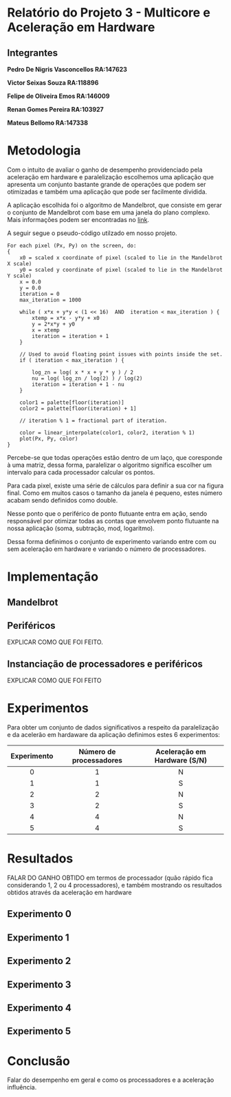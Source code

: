 
# Relatório do Projeto 3 - Multicore e Aceleração em Hardware

## Integrantes

**Pedro De Nigris Vasconcellos RA:147623**

**Victor Seixas Souza RA:118896**

**Felipe de Oliveira Emos RA:146009**

**Renan Gomes Pereira RA:103927**

**Mateus Bellomo RA:147338**

# Metodologia

Com o intuito de avaliar o ganho de desempenho providenciado pela aceleração em hardware e paralelização escolhemos uma aplicação que apresenta um conjunto bastante grande de operações que podem ser otimizadas e também uma aplicação que pode ser facilmente dividida. 

A aplicação escolhida foi o algoritmo de Mandelbrot, que consiste em gerar o conjunto de Mandelbrot com base em uma janela do plano complexo. Mais informações podem ser encontradas no [link][1].

A seguir segue o pseudo-código utilzado em nosso projeto.

	For each pixel (Px, Py) on the screen, do:
	{
  		x0 = scaled x coordinate of pixel (scaled to lie in the Mandelbrot X scale)
  		y0 = scaled y coordinate of pixel (scaled to lie in the Mandelbrot Y scale)
  		x = 0.0
	  	y = 0.0
  		iteration = 0
  		max_iteration = 1000

	  	while ( x*x + y*y < (1 << 16)  AND  iteration < max_iteration ) {
   			xtemp = x*x - y*y + x0
    		y = 2*x*y + y0
    		x = xtemp
			iteration = iteration + 1
  		}
  		
 		// Used to avoid floating point issues with points inside the set.
  		if ( iteration < max_iteration ) {

    		log_zn = log( x * x + y * y ) / 2
    		nu = log( log_zn / log(2) ) / log(2)
    		iteration = iteration + 1 - nu
  		}
  		
	  	color1 = palette[floor(iteration)]
  		color2 = palette[floor(iteration) + 1]
  		
  		// iteration % 1 = fractional part of iteration.
  		
  		color = linear_interpolate(color1, color2, iteration % 1)
  		plot(Px, Py, color)
	}

Percebe-se que todas operações estão dentro de um laço, que coresponde à uma matriz, dessa forma, paralelizar o algoritmo significa escolher um intervalo para cada processador calcular os pontos. 

Para cada pixel, existe uma série de cálculos para definir a sua cor na figura final. Como em muitos casos o tamanho da janela é pequeno, estes número acabam sendo definidos como double. 

Nesse ponto que o periférico de ponto flutuante entra em ação, sendo responsável por otimizar todas as contas que envolvem ponto flutuante na nossa aplicação (soma, subtração, mod, logaritmo).

Dessa forma definimos o conjunto de experimento variando entre com ou sem aceleração em hardware e variando o número de processadores.


# Implementação

## Mandelbrot

## Periféricos

EXPLICAR COMO QUE FOI FEITO. 

## Instanciação de processadores e periféricos

EXPLICAR COMO QUE FOI FEITO

# Experimentos

Para obter um conjunto de dados significativos a respeito da paralelização e da acelerão em hardaware da aplicação definimos estes 6 experimentos:

|Experimento|Número de processadores|Aceleração em Hardware (S/N)|
|:--:|:--:|:-------:|
|0| 1 | N|
|1| 1 | S|
|2| 2 | N|
|3| 2 | S|
|4| 4 | N|
|5 | 4 | S|

# Resultados

FALAR DO GANHO OBTIDO em termos de processador (quão rápido fica considerando 1, 2 ou 4 processadores), e também  mostrando os resultados obtidos através da aceleração em hardware

## Experimento 0

## Experimento 1

## Experimento 2

## Experimento 3

## Experimento 4

## Experimento 5

# Conclusão

Falar do desempenho em geral e como os processadores e a aceleração influência.

[1]: https://pt.wikipedia.org/wiki/Conjunto_de_Mandelbrot
